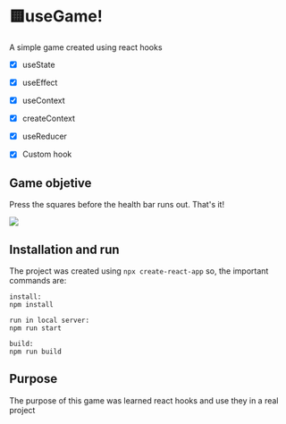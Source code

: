# 🟨useGame!
A simple game created using react hooks

 - [x] useState
 - [x] useEffect
 - [x] useContext
 - [x] createContext
 - [x] useReducer
 - [x] Custom hook



## Game objetive
Press the squares before the health bar runs out.
That's it!

![](https://media2.giphy.com/media/v1.Y2lkPTc5MGI3NjExMWRyeTduMTlncnYxNWV6OWVzdWdnazczaGl4aXpubDJqNDcxNzNuZCZlcD12MV9pbnRlcm5hbF9naWZfYnlfaWQmY3Q9Zw/imgW6Zr5U6gQQcVzwX/giphy.gif)

## Installation and run
The project was created using `npx create-react-app` so, the important commands are:

	install:
	npm install
	
	run in local server:
	npm run start

	build:
	npm run build

    
## Purpose
The purpose of this game was learned react hooks and use they in a real project